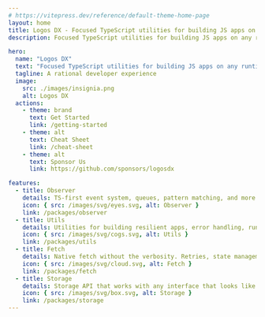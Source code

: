 ```yaml
---
# https://vitepress.dev/reference/default-theme-home-page
layout: home
title: Logos DX - Focused TypeScript utilities for building JS apps on any runtime
description: Focused TypeScript utilities for building JS apps on any runtime

hero:
  name: "Logos DX"
  text: "Focused TypeScript utilities for building JS apps on any runtime"
  tagline: A rational developer experience
  image:
    src: ./images/insignia.png
    alt: Logos DX
  actions:
    - theme: brand
      text: Get Started
      link: /getting-started
    - theme: alt
      text: Cheat Sheet
      link: /cheat-sheet
    - theme: alt
      text: Sponsor Us
      link: https://github.com/sponsors/logosdx

features:
  - title: Observer
    details: TS-first event system, queues, pattern matching, and more. Built for the web. Debugging made easy.
    icon: { src: /images/svg/eyes.svg, alt: Observer }
    link: /packages/observer
  - title: Utils
    details: Utilities for building resilient apps, error handling, runtime validation, and more.
    icon: { src: /images/svg/cogs.svg, alt: Utils }
    link: /packages/utils
  - title: Fetch
    details: Native fetch without the verbosity. Retries, state management, and more.
    icon: { src: /images/svg/cloud.svg, alt: Fetch }
    link: /packages/fetch
  - title: Storage
    details: Storage API that works with any interface that looks like LocalStorage or SessionStorage.
    icon: { src: /images/svg/box.svg, alt: Storage }
    link: /packages/storage
---
```

